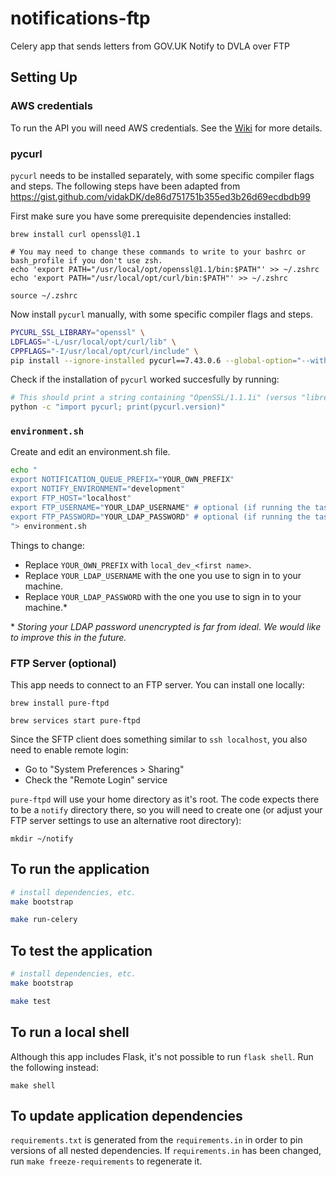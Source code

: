 # notifications-ftp

Celery app that sends letters from GOV.UK Notify to DVLA over FTP

## Setting Up

### AWS credentials

To run the API you will need AWS credentials. See the [Wiki](https://github.com/alphagov/notifications-manuals/wiki/aws-accounts#how-to-set-up-local-development) for more details.

### pycurl

`pycurl` needs to be installed separately, with some specific compiler flags and steps. The following steps have been adapted from https://gist.github.com/vidakDK/de86d751751b355ed3b26d69ecdbdb99

First make sure you have some prerequisite dependencies installed:

```
brew install curl openssl@1.1

# You may need to change these commands to write to your bashrc or bash_profile if you don't use zsh.
echo 'export PATH="/usr/local/opt/openssl@1.1/bin:$PATH"' >> ~/.zshrc
echo 'export PATH="/usr/local/opt/curl/bin:$PATH"' >> ~/.zshrc

source ~/.zshrc
```

Now install `pycurl` manually, with some specific compiler flags and steps.

```sh
PYCURL_SSL_LIBRARY="openssl" \
LDFLAGS="-L/usr/local/opt/curl/lib" \
CPPFLAGS="-I/usr/local/opt/curl/include" \
pip install --ignore-installed pycurl==7.43.0.6 --global-option="--with-openssl" --global-option="--openssl-dir=/usr/local/opt/openssl@1.1"
```

Check if the installation of `pycurl` worked succesfully by running:

```sh
# This should print a string containing "OpenSSL/1.1.1i" (versus "libressl")
python -c "import pycurl; print(pycurl.version)"
```

### `environment.sh`

Create and edit an environment.sh file.

```sh
echo "
export NOTIFICATION_QUEUE_PREFIX="YOUR_OWN_PREFIX"
export NOTIFY_ENVIRONMENT="development"
export FTP_HOST="localhost"
export FTP_USERNAME="YOUR_LDAP_USERNAME" # optional (if running the task)
export FTP_PASSWORD="YOUR_LDAP_PASSWORD" # optional (if running the task)
"> environment.sh
```

Things to change:

- Replace `YOUR_OWN_PREFIX` with `local_dev_<first name>`.
- Replace `YOUR_LDAP_USERNAME` with the one you use to sign in to your machine.
- Replace `YOUR_LDAP_PASSWORD` with the one you use to sign in to your machine.\*

\* _Storing your LDAP password unencrypted is far from ideal. We would like to improve this in the future._

### FTP Server (optional)

This app needs to connect to an FTP server. You can install one locally:

```
brew install pure-ftpd

brew services start pure-ftpd
```

Since the SFTP client does something similar to `ssh localhost`, you also need to enable remote login:

- Go to "System Preferences > Sharing"
- Check the "Remote Login" service

`pure-ftpd` will use your home directory as it's root. The code expects there to be a `notify` directory there, so you will need to create one (or adjust your FTP server settings to use an alternative root directory):

```
mkdir ~/notify
```

##  To run the application

```sh
# install dependencies, etc.
make bootstrap

make run-celery
```

##  To test the application

```sh
# install dependencies, etc.
make bootstrap

make test
```

## To run a local shell

Although this app includes Flask, it's not possible to run `flask shell`. Run the following instead:

```
make shell
```

## To update application dependencies

`requirements.txt` is generated from the `requirements.in` in order to pin versions of all nested dependencies. If `requirements.in` has been changed, run `make freeze-requirements` to regenerate it.
